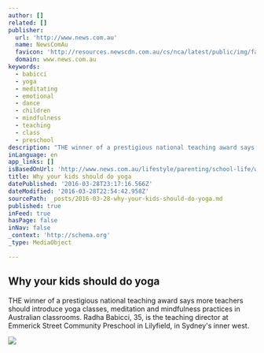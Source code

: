 ```yaml
---
author: []
related: []
publisher:
  url: 'http://www.news.com.au'
  name: NewsComAu
  favicon: 'http://resources.newscdn.com.au/cs/nca/latest/public/img/favicons/favicon.ico'
  domain: www.news.com.au
keywords:
  - babicci
  - yoga
  - meditating
  - emotional
  - dance
  - children
  - mindfulness
  - teaching
  - class
  - preschool
description: "THE winner of a prestigious national teaching award says more teachers should introduce yoga classes, meditation and mindfulness practices in Australian classrooms. Radha Babicci, 35, is the teaching director at Emmerick Street Community Preschool in Lilyfield, in Sydney's inner west."
inLanguage: en
app_links: []
isBasedOnUrl: 'http://www.news.com.au/lifestyle/parenting/school-life/winner-of-teaching-award-says-children-benefit-from-yoga-meditation-and-mindfulness/news-story/05e587045dec95b67fe222430b6f81c4'
title: Why your kids should do yoga
datePublished: '2016-03-28T23:17:16.566Z'
dateModified: '2016-03-28T22:54:42.958Z'
sourcePath: _posts/2016-03-28-why-your-kids-should-do-yoga.md
published: true
inFeed: true
hasPage: false
inNav: false
_context: 'http://schema.org'
_type: MediaObject

---
```

<article style=""><h1>Why your kids should do yoga</h1><p>THE winner of a prestigious national teaching award says more teachers should introduce yoga classes, meditation and mindfulness practices in Australian classrooms. Radha Babicci, 35, is the teaching director at Emmerick Street Community Preschool in Lilyfield, in Sydney's inner west.</p><img src="http://cdn.newsapi.com.au/image/v1/dd089c2205bc77cd2dffabfc8cc30529" /></article>